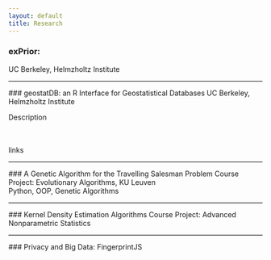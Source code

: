 ```yaml
---
layout: default
title: Research
---
```

<style>
hr {
    display: block;
    height: 1px;
    border: 0;
    border-top: 1px solid #ccc;
    margin: 1em 0;
    padding: 0;
}
</style>

### exPrior: 
UC Berkeley, Helmzholtz Institute

<hr>
### geostatDB: an R Interface for Geostatistical Databases
UC Berkeley, Helmzholtz Institute

Description
<br>
<br>
<br>

links

<hr>
### A Genetic Algorithm for the Travelling Salesman Problem
Course Project: Evolutionary Algorithms, KU Leuven <br>
Python, OOP, Genetic Algorithms

<hr>
### Kernel Density Estimation Algorithms
Course Project: Advanced Nonparametric Statistics 

<hr>
### Privacy and Big Data: FingerprintJS